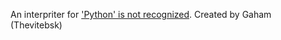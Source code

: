 An interpriter for ['Python' is not recognized](https://esolangs.org/wiki/%27Python%27_is_not_recognized). Created by Gaham (Thevitebsk)